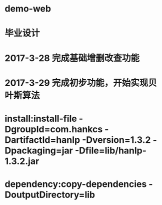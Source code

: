# demo-web
# 毕业设计
# 2017-3-28 完成基础增删改查功能
# 2017-3-29 完成初步功能，开始实现贝叶斯算法
# install:install-file -DgroupId=com.hankcs -DartifactId=hanlp -Dversion=1.3.2 -Dpackaging=jar -Dfile=lib/hanlp-1.3.2.jar
# dependency:copy-dependencies -DoutputDirectory=lib  